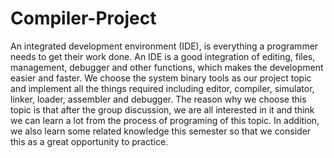 # Compiler-Project
An integrated development environment (IDE), is everything a programmer 
needs to get their work done. An IDE is a good integration of editing, files, 
management, debugger and other functions, which makes the development easier and 
faster. We choose the system binary tools as our project topic and implement all the 
things required including editor, compiler, simulator, linker, loader, assembler and 
debugger. The reason why we choose this topic is that after the group discussion, we 
are all interested in it and think we can learn a lot from the process of programing of 
this topic. In addition, we also learn some related knowledge this semester so that we 
consider this as a great opportunity to practice. 
